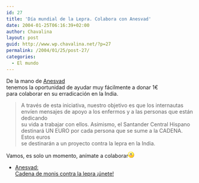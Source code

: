 ```yaml
---
id: 27
title: 'Día mundial de la Lepra. Colabora con Anesvad'
date: 2004-01-25T06:16:39+02:00
author: Chavalina
layout: post
guid: http://www.wp.chavalina.net/?p=27
permalink: /2004/01/25/post-27/
categories:
  - El mundo
---
```

De la mano de <a href="http://www.anesvad.org/cadena/home.htm" target="_blank">Anesvad</a>  
tenemos la oportunidad de ayudar muy fácilmente a donar 1&euro;  
para colaborar en su erradicación en la India.

> A través de esta iniciativa, nuestro objetivo es que los internautas  
> envíen mensajes de apoyo a los enfermos y a las personas que están dedicando  
> su vida a trabajar con ellos. Asimismo, el Santander Central Hispano  
> destinará UN EURO por cada persona que se sume a la CADENA. Estos euros  
> se destinarán a un proyecto contra la lepra en la India.

Vamos, es solo un momento, anímate a colaborar![sonrisa](/imagenes/emoticonos/sonrisa.gif) 

  * <a href="http://www.anesvad.org/cadena/home.htm" target="_blank">Anesvad:<br /> Cadena de monis contra la lepra ¡únete!</a>